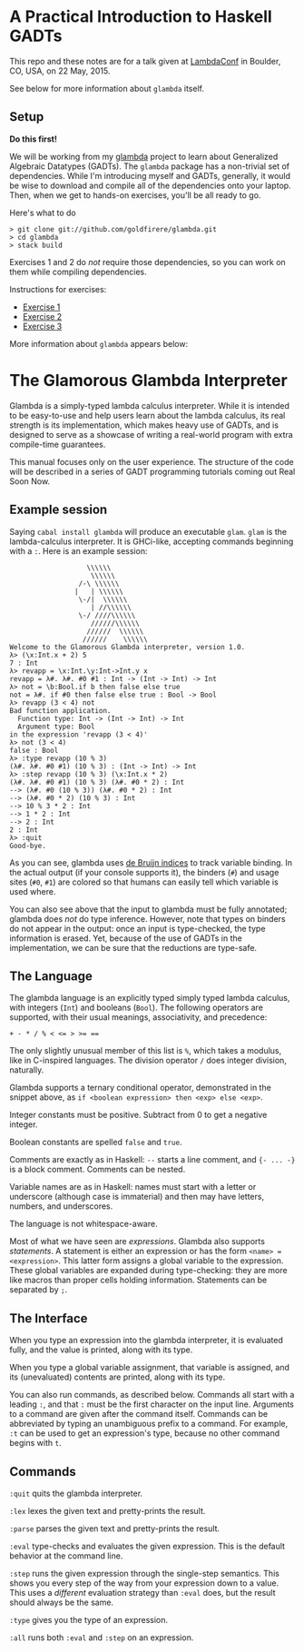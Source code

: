 A Practical Introduction to Haskell GADTs
=========================================

This repo and these notes are for a talk given at [LambdaConf][1] in
Boulder, CO, USA, on 22 May, 2015.

See below for more information about `glambda` itself.

Setup
-----

**Do this first!**

We will be working from my [glambda][2] project to learn about Generalized
Algebraic Datatypes (GADTs). The `glambda` package has a non-trivial set
of dependencies. While I'm introducing myself and GADTs, generally, it would
be wise to download and compile all of the dependencies onto your laptop.
Then, when we get to hands-on exercises, you'll be all ready to go.

Here's what to do

    > git clone git://github.com/goldfirere/glambda.git
    > cd glambda
    > stack build

Exercises 1 and 2 do *not* require those dependencies, so you can work on
them while compiling dependencies.

Instructions for exercises:
 - [Exercise 1](Exercise1.md)
 - [Exercise 2](Exercise2.md)
 - [Exercise 3](Exercise3.md)

[1]: http://www.degoesconsulting.com/lambdaconf-2015/
[2]: https://github.com/goldfirere/glambda

More information about `glambda` appears below:

The Glamorous Glambda Interpreter
=================================

Glambda is a simply-typed lambda calculus interpreter. While it is intended
to be easy-to-use and help users learn about the lambda calculus, its real
strength is its implementation, which makes heavy use of GADTs, and is designed
to serve as a showcase of writing a real-world program with extra compile-time
guarantees.

This manual focuses only on the user experience. The structure of the code
will be described in a series of GADT programming tutorials coming out
Real Soon Now.

Example session
---------------

Saying `cabal install glambda` will produce an executable `glam`. `glam` is
the lambda-calculus interpreter. It is GHCi-like, accepting commands beginning
with a `:`. Here is an example session:

~~~
                   \\\\\\
                    \\\\\\
                 /-\ \\\\\\
                |   | \\\\\\
                 \-/|  \\\\\\
                    | //\\\\\\
                 \-/ ////\\\\\\
                    //////\\\\\\
                   //////  \\\\\\
                  //////    \\\\\\
Welcome to the Glamorous Glambda interpreter, version 1.0.
λ> (\x:Int.x + 2) 5
7 : Int
λ> revapp = \x:Int.\y:Int->Int.y x
revapp = λ#. λ#. #0 #1 : Int -> (Int -> Int) -> Int
λ> not = \b:Bool.if b then false else true
not = λ#. if #0 then false else true : Bool -> Bool
λ> revapp (3 < 4) not
Bad function application.
  Function type: Int -> (Int -> Int) -> Int
  Argument type: Bool
in the expression 'revapp (3 < 4)'
λ> not (3 < 4)
false : Bool
λ> :type revapp (10 % 3)
(λ#. λ#. #0 #1) (10 % 3) : (Int -> Int) -> Int
λ> :step revapp (10 % 3) (\x:Int.x * 2)
(λ#. λ#. #0 #1) (10 % 3) (λ#. #0 * 2) : Int
--> (λ#. #0 (10 % 3)) (λ#. #0 * 2) : Int
--> (λ#. #0 * 2) (10 % 3) : Int
--> 10 % 3 * 2 : Int
--> 1 * 2 : Int
--> 2 : Int
2 : Int
λ> :quit
Good-bye.
~~~

As you can see, glambda uses [de Bruijn indices][3] to track variable binding.
In the actual output (if your console supports it), the binders (`#`) and
usage sites (`#0`, `#1`) are colored so that humans can easily tell which
variable is used where.

[3]: https://en.wikipedia.org/wiki/De_Bruijn_index

You can also see above that the input to glambda must be fully annotated;
glambda does *not* do type inference. However, note that types on binders
do not appear in the output: once an input is type-checked, the type information
is erased. Yet, because of the use of GADTs in the implementation, we
can be sure that the reductions are type-safe.

The Language
------------

The glambda language is an explicitly typed simply typed lambda calculus,
with integers (`Int`) and booleans (`Bool`). The following operators are
supported, with their usual meanings, associativity, and precedence:

    + - * / % < <= > >= ==

The only slightly unusual member of this list is `%`, which takes a modulus,
like in C-inspired languages. The division operator `/` does integer division,
naturally.

Glambda supports a ternary conditional operator, demonstrated in the
snippet above, as `if <boolean expression> then <exp> else <exp>`.

Integer constants must be positive. Subtract from 0 to get a negative integer.

Boolean constants are spelled `false` and `true`.

Comments are exactly as in Haskell: `--` starts a line comment, and
`{- ... -}` is a block comment. Comments can be nested.

Variable names are as in Haskell: names must start with a letter or
underscore (although case is immaterial) and then may have letters, numbers,
and underscores.

The language is not whitespace-aware.

Most of what we have seen are *expressions*. Glambda also supports *statements*.
A statement is either an expression or has the form `<name> = <expression>`.
This latter form assigns a global variable to the expression. These global
variables are expanded during type-checking: they are more like macros than
proper cells holding information. Statements can be separated by `;`.

The Interface
-------------

When you type an expression into the glambda interpreter, it is evaluated
fully, and the value is printed, along with its type.

When you type a global variable assignment, that variable is assigned, and
its (unevaluated) contents are printed, along with its type.

You can also run commands, as described below. Commands all start with a
leading `:`, and that `:` must be the first character on the input line.
Arguments to a command are given after the command itself. Commands can
be abbreviated by typing an unambiguous prefix to a command. For example,
`:t` can be used to get an expression's type, because no other command
begins with `t`.

Commands
--------

`:quit` quits the glambda interpreter.

`:lex` lexes the given text and pretty-prints the result.

`:parse` parses the given text and pretty-prints the result.

`:eval` type-checks and evaluates the given expression. This is
the default behavior at the command line.

`:step` runs the given expression through the single-step semantics.
This shows you every step of the way from your expression down to
a value. This uses a *different* evaluation strategy than `:eval` does,
but the result should always be the same.

`:type` gives you the type of an expression.

`:all` runs both `:eval` and `:step` on an expression.

